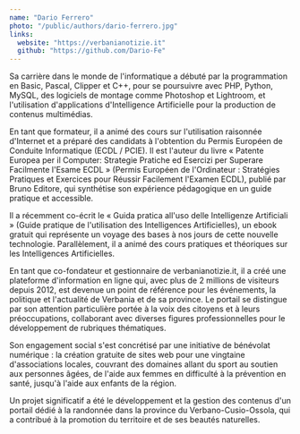 ```yaml
---
name: "Dario Ferrero"
photo: "/public/authors/dario-ferrero.jpg"
links:
  website: "https://verbanianotizie.it"
  github: "https://github.com/Dario-Fe"
---
```


Sa carrière dans le monde de l'informatique a débuté par la programmation en Basic, Pascal, Clipper et C++, pour se poursuivre avec PHP, Python, MySQL, des logiciels de montage comme Photoshop et Lightroom, et l'utilisation d'applications d'Intelligence Artificielle pour la production de contenus multimédias.

En tant que formateur, il a animé des cours sur l'utilisation raisonnée d'Internet et a préparé des candidats à l'obtention du Permis Européen de Conduite Informatique (ECDL / PCIE). Il est l'auteur du livre « Patente Europea per il Computer: Strategie Pratiche ed Esercizi per Superare Facilmente l'Esame ECDL » (Permis Européen de l'Ordinateur : Stratégies Pratiques et Exercices pour Réussir Facilement l'Examen ECDL), publié par Bruno Editore, qui synthétise son expérience pédagogique en un guide pratique et accessible.

Il a récemment co-écrit le « Guida pratica all'uso delle Intelligenze Artificiali » (Guide pratique de l'utilisation des Intelligences Artificielles), un ebook gratuit qui représente un voyage des bases à nos jours de cette nouvelle technologie. Parallèlement, il a animé des cours pratiques et théoriques sur les Intelligences Artificielles.

En tant que co-fondateur et gestionnaire de verbanianotizie.it, il a créé une plateforme d'information en ligne qui, avec plus de 2 millions de visiteurs depuis 2012, est devenue un point de référence pour les événements, la politique et l'actualité de Verbania et de sa province. Le portail se distingue par son attention particulière portée à la voix des citoyens et à leurs préoccupations, collaborant avec diverses figures professionnelles pour le développement de rubriques thématiques.

Son engagement social s'est concrétisé par une initiative de bénévolat numérique : la création gratuite de sites web pour une vingtaine d'associations locales, couvrant des domaines allant du sport au soutien aux personnes âgées, de l'aide aux femmes en difficulté à la prévention en santé, jusqu'à l'aide aux enfants de la région.

Un projet significatif a été le développement et la gestion des contenus d'un portail dédié à la randonnée dans la province du Verbano-Cusio-Ossola, qui a contribué à la promotion du territoire et de ses beautés naturelles.